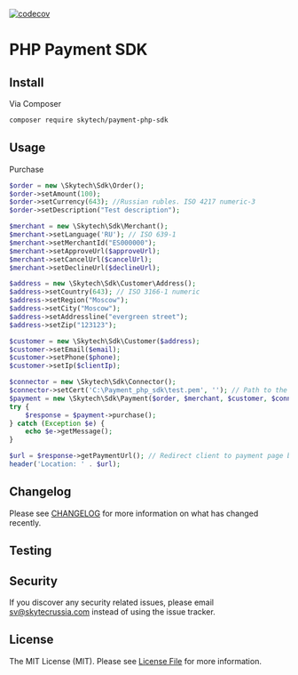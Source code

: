 [![codecov](https://codecov.io/bb/skytechrus/payment-php-sdk/branch/master/graph/badge.svg?token=dCZ556fNrg)](https://codecov.io/bb/skytechrus/payment-php-sdk)

# PHP Payment SDK #

## Install
Via Composer
```bash
composer require skytech/payment-php-sdk
```

## Usage
Purchase
```php
$order = new \Skytech\Sdk\Order();
$order->setAmount(100);
$order->setCurrency(643); //Russian rubles. ISO 4217 numeric-3
$order->setDescription("Test description");

$merchant = new \Skytech\Sdk\Merchant();
$merchant->setLanguage('RU'); // ISO 639-1
$merchant->setMerchantId("ES000000");
$merchant->setApproveUrl($approveUrl);
$merchant->setCancelUrl($cancelUrl);
$merchant->setDeclineUrl($declineUrl);

$address = new \Skytech\Sdk\Customer\Address();
$address->setCountry(643); // ISO 3166-1 numeric
$address->setRegion("Moscow");
$address->setCity("Moscow");
$address->setAddressline("evergreen street");
$address->setZip("123123");

$customer = new \Skytech\Sdk\Customer($address);
$customer->setEmail($email);
$customer->setPhone($phone);
$customer->setIp($clientIp);

$connector = new \Skytech\Sdk\Connector();
$connector->setCert('C:\Payment_php_sdk\test.pem', ''); // Path to the client certificate
$payment = new \Skytech\Sdk\Payment($order, $merchant, $customer, $connector);
try {
    $response = $payment->purchase();
} catch (Exception $e) {
    echo $e->getMessage();
}

$url = $response->getPaymentUrl(); // Redirect client to payment page by this url
header('Location: ' . $url);
```

## Changelog
Please see [CHANGELOG](CHANGELOG.md) for more information on what has changed recently.

## Testing
## Security
If you discover any security related issues, please email sv@skytecrussia.com instead of using the issue tracker. 
## License
The MIT License (MIT). Please see [License File](LICENSE) for more information.
